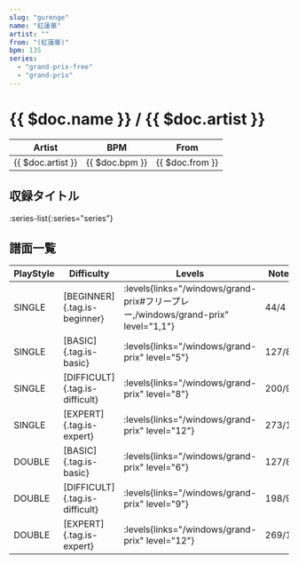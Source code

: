 ```yaml
---
slug: "gurenge"
name: "紅蓮華"
artist: ""
from: "(紅蓮華)"
bpm: 135
series:
  - "grand-prix-free"
  - "grand-prix"
---
```


# {{ $doc.name }} / {{ $doc.artist }}

|Artist|BPM|From|
|------|---|----|
|{{ $doc.artist }}|{{ $doc.bpm }}|{{ $doc.from }}|

## 収録タイトル

:series-list{:series="series"}

## 譜面一覧

|PlayStyle|Difficulty|Levels|Notes|Movie|
|---------|----------|------|-----|-----|
|SINGLE|[BEGINNER]{.tag.is-beginner}| :levels{links="/windows/grand-prix#フリープレー,/windows/grand-prix" level="1,1"}|44/4||
|SINGLE|[BASIC]{.tag.is-basic}| :levels{links="/windows/grand-prix" level="5"}|127/8||
|SINGLE|[DIFFICULT]{.tag.is-difficult}| :levels{links="/windows/grand-prix" level="8"}|200/9||
|SINGLE|[EXPERT]{.tag.is-expert}| :levels{links="/windows/grand-prix" level="12"}|273/15||
|DOUBLE|[BASIC]{.tag.is-basic}| :levels{links="/windows/grand-prix" level="6"}|127/8||
|DOUBLE|[DIFFICULT]{.tag.is-difficult}| :levels{links="/windows/grand-prix" level="9"}|198/9||
|DOUBLE|[EXPERT]{.tag.is-expert}| :levels{links="/windows/grand-prix" level="12"}|269/15||
